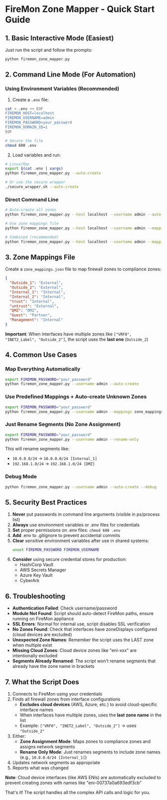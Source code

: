 # FireMon Zone Mapper - Quick Start Guide

## 1. Basic Interactive Mode (Easiest)

Just run the script and follow the prompts:

```bash
python firemon_zone_mapper.py
```

## 2. Command Line Mode (For Automation)

### Using Environment Variables (Recommended)

1. Create a `.env` file:
```bash
cat > .env << EOF
FIREMON_HOST=localhost
FIREMON_USERNAME=admin
FIREMON_PASSWORD=your_password
FIREMON_DOMAIN_ID=1
EOF

# Secure the file
chmod 600 .env
```

2. Load variables and run:
```bash
# Linux/Mac
export $(cat .env | xargs)
python firemon_zone_mapper.py --auto-create

# Or use the secure wrapper
./secure_wrapper.sh --auto-create
```

### Direct Command Line

```bash
# Auto-create all zones
python firemon_zone_mapper.py --host localhost --username admin --auto-create

# Use zone mappings file
python firemon_zone_mapper.py --host localhost --username admin --mappings zone_mappings.json

# Combined (recommended)
python firemon_zone_mapper.py --host localhost --username admin --mappings zone_mappings.json --auto-create
```

## 3. Zone Mappings File

Create a `zone_mappings.json` file to map firewall zones to compliance zones:

```json
{
  "Outside_1": "External",
  "Outside_2": "External", 
  "Internal_1": "Internal",
  "Internal_2": "Internal",
  "trust": "Internal",
  "untrust": "External",
  "DMZ": "DMZ",
  "Guest": "Partner",
  "Management": "Internal"
}
```

**Important**: When interfaces have multiple zones like `["VRF0", "INET2_Label", "Outside_2"]`, the script uses the **last one** (`Outside_2`)

## 4. Common Use Cases

### Map Everything Automatically
```bash
export FIREMON_PASSWORD="your_password"
python firemon_zone_mapper.py --username admin --auto-create
```

### Use Predefined Mappings + Auto-create Unknown Zones
```bash
export FIREMON_PASSWORD="your_password"
python firemon_zone_mapper.py --username admin --mappings zone_mappings.json --auto-create
```

### Just Rename Segments (No Zone Assignment)
```bash
export FIREMON_PASSWORD="your_password"
python firemon_zone_mapper.py --username admin --rename-only
```
This will rename segments like:
- `10.0.0.0/24` → `10.0.0.0/24 [Internal_1]`
- `192.168.1.0/24` → `192.168.1.0/24 [DMZ]`

### Debug Mode
```bash
python firemon_zone_mapper.py --username admin --auto-create --debug
```

## 5. Security Best Practices

1. **Never** put passwords in command line arguments (visible in ps/process list)
2. **Always** use environment variables or .env files for credentials
3. **Set** proper permissions on .env files: `chmod 600 .env`
4. **Add** .env to .gitignore to prevent accidental commits
5. **Clear** sensitive environment variables after use in shared systems:
   ```bash
   unset FIREMON_PASSWORD FIREMON_USERNAME
   ```
6. **Consider** using secure credential stores for production:
   - HashiCorp Vault
   - AWS Secrets Manager
   - Azure Key Vault
   - CyberArk

## 6. Troubleshooting

- **Authentication Failed**: Check username/password
- **Module Not Found**: Script should auto-detect FireMon paths, ensure running on FireMon appliance
- **SSL Errors**: Normal for internal use, script disables SSL verification
- **No Zones Found**: Check that interfaces have zoneDisplays configured (cloud devices are excluded)
- **Unexpected Zone Names**: Remember the script uses the LAST zone when multiple exist
- **Missing Cloud Zones**: Cloud device zones like "eni-xxx" are intentionally excluded
- **Segments Already Renamed**: The script won't rename segments that already have the zone name in brackets

## 7. What the Script Does

1. Connects to FireMon using your credentials
2. Finds all firewall zones from interface configurations
   - **Excludes cloud devices** (AWS, Azure, etc.) to avoid cloud-specific interface names
   - When interfaces have multiple zones, uses the **last zone name** in the list
   - Example: `["VRF0", "INET2_Label", "Outside_2"]` → uses `"Outside_2"`
3. Either:
   - **Zone Assignment Mode**: Maps zones to compliance zones and assigns network segments
   - **Rename Only Mode**: Just renames segments to include zone names (e.g., `10.0.0.0/24 [Internal_1]`)
4. Updates network segments as appropriate
5. Reports what was changed

**Note**: Cloud device interfaces (like AWS ENIs) are automatically excluded to prevent creating zones with names like "eni-00737a0a693edf3cb"

That's it! The script handles all the complex API calls and logic for you.